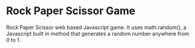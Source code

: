 # Rock Paper Scissor Game

Rock Paper Scissor web based Javascript game. It uses math.random(), a Javascript built in method that generates a random number anywhere from 0 to 1.
